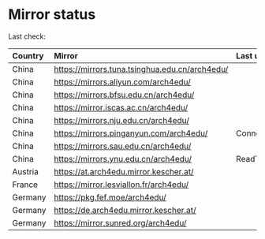 <script src="./time.js"></script>
# Mirror status
Last check: <script type="text/javascript">localize(1679566825.7606492);</script>

|Country|Mirror|Last update|
|:------|:-----|:----------|
|China|https://mirrors.tuna.tsinghua.edu.cn/arch4edu/|<script type="text/javascript">localize(1679553190);</script>|
|China|https://mirrors.aliyun.com/arch4edu/|<script type="text/javascript">localize(1679510158);</script>|
|China|https://mirrors.bfsu.edu.cn/arch4edu/|<script type="text/javascript">localize(1679510158);</script>|
|China|https://mirror.iscas.ac.cn/arch4edu/|<script type="text/javascript">localize(1679553190);</script>|
|China|https://mirrors.nju.edu.cn/arch4edu/|<script type="text/javascript">localize(1679467203);</script>|
|China|https://mirrors.pinganyun.com/arch4edu/|ConnectionError|
|China|https://mirrors.sau.edu.cn/arch4edu/|<script type="text/javascript">localize(1673850842);</script>|
|China|https://mirrors.ynu.edu.cn/arch4edu/|ReadTimeout|
|Austria|https://at.arch4edu.mirror.kescher.at/|<script type="text/javascript">localize(1679510158);</script>|
|France|https://mirror.lesviallon.fr/arch4edu/|<script type="text/javascript">localize(1679510158);</script>|
|Germany|https://pkg.fef.moe/arch4edu/|<script type="text/javascript">localize(1679510158);</script>|
|Germany|https://de.arch4edu.mirror.kescher.at/|<script type="text/javascript">localize(1679510158);</script>|
|Germany|https://mirror.sunred.org/arch4edu/|<script type="text/javascript">localize(1679510158);</script>|

<script src="./tablefilter/tablefilter.js"></script>
<script src="./table.js"></script>